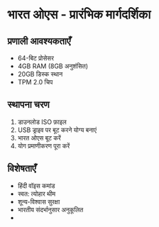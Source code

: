 # भारत ओएस - प्रारंभिक मार्गदर्शिका

## प्रणाली आवश्यकताएँ
- 64-बिट प्रोसेसर
- 4GB RAM (8GB अनुशंसित)
- 20GB डिस्क स्थान
- TPM 2.0 चिप

## स्थापना चरण
1. डाउनलोड ISO फ़ाइल
2. USB ड्राइव पर बूट करने योग्य बनाएं
3. भारत ओएस बूट करें
4. योग प्रमाणीकरण पूरा करें

## विशेषताएँ
- हिंदी वॉइस कमांड
- स्वत: त्योहार थीम
- शून्य-विश्वास सुरक्षा
- भारतीय संदर्भानुसार अनुकूलित
- 
